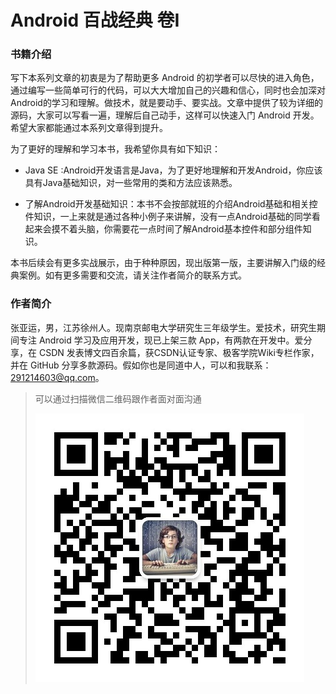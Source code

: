 # Android 百战经典 卷I

### 书籍介绍

写下本系列文章的初衷是为了帮助更多 Android 的初学者可以尽快的进入角色，通过编写一些简单可行的代码，可以大大增加自己的兴趣和信心，同时也会加深对Android的学习和理解。做技术，就是要动手、要实战。文章中提供了较为详细的源码，大家可以写看一遍，理解后自己动手，这样可以快速入门 Android 开发。希望大家都能通过本系列文章得到提升。

为了更好的理解和学习本书，我希望你具有如下知识：

- Java SE :Android开发语言是Java，为了更好地理解和开发Android，你应该具有Java基础知识，对一些常用的类和方法应该熟悉。

- 了解Android开发基础知识：本书不会按部就班的介绍Android基础和相关控件知识，一上来就是通过各种小例子来讲解，没有一点Android基础的同学看起来会摸不着头脑，你需要花一点时间了解Android基本控件和部分组件知识。

本书后续会有更多实战展示，由于种种原因，现出版第一版，主要讲解入门级的经典案例。如有更多需要和交流，请关注作者简介的联系方式。

### 作者简介

张亚运，男，江苏徐州人。现南京邮电大学研究生三年级学生。爱技术，研究生期间专注 Android 学习及应用开发，现已上架三款 App，有两款在开发中。爱分享，在 CSDN 发表博文四百余篇，获CSDN认证专家、极客学院Wiki专栏作家，并在 GitHub 分享多款源码。假如你也是同道中人，可以和我联系：291214603@qq.com。
 
>可以通过扫描微信二维码跟作者面对面沟通
>
>![](images/weixin.jpg)
   
